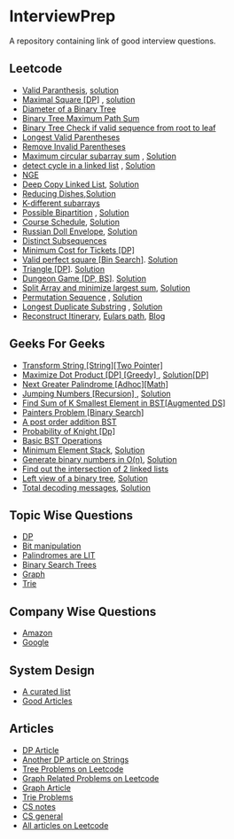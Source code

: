 # InterviewPrep
A repository containing link of good interview questions.


## Leetcode

* [Valid Paranthesis](https://leetcode.com/problems/valid-parentheses/), [solution](Solutions/ValidParanthesis.cpp)
* [Maximal Square [DP]](https://leetcode.com/problems/maximal-square/) ,  [solution](Solutions/MaximalSquare.cpp)
* [Diameter of a Binary Tree](https://leetcode.com/problems/diameter-of-binary-tree/)
* [Binary Tree Maximum Path Sum](https://leetcode.com/problems/binary-tree-maximum-path-sum/)
* [Binary Tree Check if valid sequence from root to leaf](https://thefellowprogrammer.blogspot.com/2020/04/check-if-string-is-valid-sequence-from.html)
* [Longest Valid Parentheses](https://leetcode.com/problems/longest-valid-parentheses/)
* [Remove Invalid Parentheses](https://leetcode.com/problems/remove-invalid-parentheses/)
* [Maximum circular subarray sum](https://leetcode.com/problems/maximum-sum-circular-subarray/) , [Solution](Solutions/Maximum%20Circular%20Subarray.cpp)
* [detect cycle in a linked list](https://leetcode.com/problems/linked-list-cycle-ii/) , [Solution](Solutions/FloydLoopDetection.cpp)
* [NGE](https://leetcode.com/problems/next-greater-node-in-linked-list/)
* [Deep Copy Linked List](https://leetcode.com/problems/copy-list-with-random-pointer/), [Solution](Solutions/DeepCopyLL.cpp)
* [Reducing Dishes](https://leetcode.com/problems/reducing-dishes/),[Solution](Solutions/reducing-dishes.cpp)
* [K-different subarrays](https://leetcode.com/articles/subarrays-with-k-different-integers/)
* [Possible Bipartition](https://leetcode.com/problems/possible-bipartition/) , [Solution](Solutions/Possible%20Bipartition.cpp)
* [Course Schedule](https://leetcode.com/explore/challenge/card/may-leetcoding-challenge/538/week-5-may-29th-may-31st/3344/), [Solution](Solutions/Course_Schedule.cpp)
* [Russian Doll Envelope](https://leetcode.com/problems/russian-doll-envelopes/), [Solution](Solutions/Russian_Doll_Envelope.cpp)
* [Distinct Subsequences](https://leetcode.com/problems/distinct-subsequences-ii/)
* [Minimum Cost for Tickets [DP] ](https://leetcode.com/problems/minimum-cost-for-tickets/)
* [Valid perfect square [Bin Search]](https://leetcode.com/problems/valid-perfect-square/). [Solution](Solutions/is_perfect_square.cpp)
* [Triangle [DP]](https://leetcode.com/problems/triangle/). [Solution](Solutions/triangle.cpp)
* [Dungeon Game [DP, BS]](https://leetcode.com/problems/dungeon-game/). [Solution](Solutions/Dungeon_game.cpp)
* [Split Array and minimize largest sum](https://leetcode.com/problems/split-array-largest-sum/), [Solution](Solutions/subarryminmax.cpp)
* [Permutation Sequence](https://leetcode.com/problems/permutation-sequence/) , [Solution](Solutions/pseq.cpp)
* [Longest Duplicate Substring](https://leetcode.com/problems/longest-duplicate-substring) , [Solution](Solutions/LongDup.cpp)
* [Reconstruct Itinerary](https://leetcode.com/problems/reconstruct-itinerary/), [Eulars path](http://www.graph-magics.com/articles/euler.php), [Blog](https://leetcode.com/problems/reconstruct-itinerary/discuss/709590/Python-Short-Euler-Path-Finding-O(E-%2B-V)-explained.)


## Geeks For Geeks

* [Transform String [String][Two Pointer] ](https://practice.geeksforgeeks.org/problems/transform-string/0)
* [Maximize Dot Product [DP] [Greedy] ](https://practice.geeksforgeeks.org/problems/maximize-dot-product/0/) , [Solution[DP]](Solutions/Maximize%20Dot%20Product.cpp)
* [Next Greater Palindrome [Adhoc][Math] ](https://www.geeksforgeeks.org/given-a-number-find-next-smallest-palindrome-larger-than-this-number/)
* [Jumping Numbers [Recursion] ](https://practice.geeksforgeeks.org/problems/jumping-numbers/0) , [Solution](Solutions/JumpingNumbers.cpp)
* [Find Sum of K Smallest Element in BST[Augmented DS]](https://www.geeksforgeeks.org/sum-k-smallest-elements-bst/)
* [Painters Problem [Binary Search]](https://practice.geeksforgeeks.org/problems/allocate-minimum-number-of-pages/0)
* [A post order addition BST ](https://practice.geeksforgeeks.org/problems/add-all-greater-values-to-every-node-in-a-bst/1/)
* [Probability of Knight [Dp] ](https://practice.geeksforgeeks.org/problems/probability-of-knight/0)
* [Basic BST Operations](Solutions/BasicBST.cpp)
* [Minimum Element Stack](https://practice.geeksforgeeks.org/problems/get-minimum-element-from-stack/1), [Solution](Solutions/minElementStack.cpp)
* [Generate binary numbers in O(n)](https://practice.geeksforgeeks.org/problems/generate-binary-numbers/0), [Solution](Solutions/generatebinQueue.cpp)
* [Find out the intersection of 2 linked lists](https://practice.geeksforgeeks.org/problems/intersection-point-in-y-shapped-linked-lists/1)
* [Left view of a binary tree](https://practice.geeksforgeeks.org/problems/left-view-of-binary-tree/1), [Solution](Solutions/leftview.cpp)
* [Total decoding messages](https://practice.geeksforgeeks.org/problems/total-decoding-messages/0), [Solution](Solutions/totaldecoding.cpp)

## Topic Wise Questions

* [DP](Topic/DP.md)
* [Bit manipulation](Topic/Bitwise.md)
* [Palindromes are LIT](Topic/Palindromes.md)
* [Binary Search Trees](Topic/BST.md)
* [Graph](Topic/Graph.md)
* [Trie](Topic/Trie.md)

## Company Wise Questions

* [Amazon](https://github.com/TheSYNcoder/InterviewPrep/blob/master/CompanyWise/Amazon.md)
* [Google](CompanyWise/Google.md)



## System Design

* [A curated list](https://github.com/shashank88/system_design)
* [Good Articles](https://github.com/checkcheckzz/system-design-interview)

## Articles 

* [DP Article](https://leetcode.com/discuss/general-discussion/458695/dynamic-programming-patterns)
* [Another DP article on Strings](https://leetcode.com/discuss/general-discussion/651719/how-to-solve-dp-string-template-and-4-steps-to-be-followed)
* [Tree Problems on Leetcode](https://leetcode.com/list/x1dyagvv/)
* [Graph Related Problems on Leetcode](https://leetcode.com/list/x1vj23fh/)
* [Graph Article](https://leetcode.com/discuss/general-discussion/655708/graph-problems-for-beginners-practice-problems-and-sample-solutions)
* [Trie Problems](https://leetcode.com/discuss/general-discussion/680706/article-on-trie-general-template-and-list-of-problems)
* [CS notes](https://github.com/darshanime/notes/)
* [CS general](https://zero1code.info/)
* [All articles on Leetcode](https://leetcode.com/discuss/general-discussion/665604/important-and-useful-links-from-all-over-the-leetcode)


